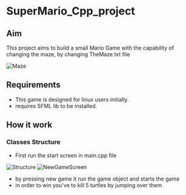 # SuperMario_Cpp_project
## Aim
This project aims to build a small Mario Game with the capability of changing the maze, by changing TheMaze.txt file

![Maze](https://github.com/Omar-X/SuperMario_Cpp_project/assets/55954393/5ad2660b-395d-418f-abd0-75513dcba66f)

## Requirements
* This game is designed for linux users initially. 
* requires SFML lib to be installed.

## How it work
### Classes Structure
* First run the start screen in main.cpp file

![Structure](https://github.com/Omar-X/SuperMario_Cpp_project/assets/55954393/216bad82-d4e1-416f-8b87-90cdbb24fb00)
![NewGameScreen](https://github.com/Omar-X/SuperMario_Cpp_project/assets/55954393/f8e3cbf2-5f61-4720-88bb-22cff69c3337)

* by pressing new game it run the game object and starts the game
* in order to win you've to kill 5 turtles by jumping over them
